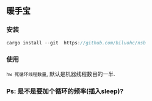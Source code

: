 
## 暖手宝

### 安装
```rust
cargo install --git  https://github.com/biluohc/nsb
```

### 使用
`hw 死循环线程数量`, 默认是机器线程数目的一半.

### Ps: 是不是要加个循环的频率(插入sleep)?

